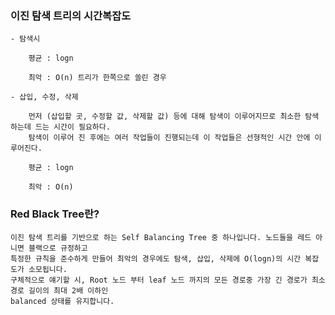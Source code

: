 ### 이진 탐색 트리의 시간복잡도
    - 탐색시
        
        평균 : logn 
        
        최악 : O(n) 트리가 한쪽으로 쏠린 경우 
        
    - 삽입, 수정, 삭제
        
        먼저 (삽입할 곳, 수정할 값, 삭제할 값) 등에 대해 탐색이 이루어지므로 최소한 탐색하는데 드는 시간이 필요하다. 
        탐색이 이루어 진 후에는 여러 작업들이 진행되는데 이 작업들은 선형적인 시간 안에 이루어진다. 
        
        평균 : logn 
        
        최악 : O(n)

### Red Black Tree란?
    이진 탐색 트리를 기반으로 하는 Self Balancing Tree 중 하나입니다. 노드들을 레드 아니면 블랙으로 규정하고 
    특정한 규칙을 준수하게 만들어 최악의 경우에도 탐색, 삽입, 삭제에 O(logn)의 시간 복잡도가 소모됩니다.
    구체적으로 얘기할 시, Root 노드 부터 leaf 노드 까지의 모든 경로중 가장 긴 경로가 최소 경로 길이의 최대 2배 이하인
    balanced 상태를 유지합니다.